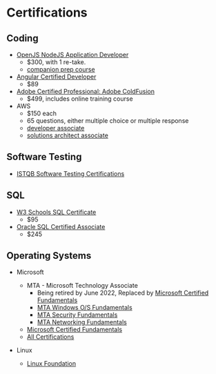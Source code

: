 # Certifications

## Coding

- [OpenJS NodeJS Application Developer](https://training.linuxfoundation.org/certification/jsnad/)
  - $300, with 1 re-take.
  - [companion prep course](https://training.linuxfoundation.org/training/nodejs-application-development-lfw211/)
- [Angular Certified Developer](https://www.angulartraining.com/angular-certification.html)
  - $89
- [Adobe Certified Professional: Adobe ColdFusion](https://www.adobe.com/products/coldfusion-family/certificate.html)
  - $499, includes online training course
- AWS
  - $150 each
  - 65 questions, either multiple choice or multiple response
  - [developer associate](https://aws.amazon.com/certification/certified-developer-associate)
  - [solutions architect associate](https://aws.amazon.com/certification/certified-solutions-architect-associate)


## Software Testing

- [ISTQB Software Testing Certifications](https://astqb.org/certifications/)

## SQL

- [W3 Schools SQL Certificate](https://www.w3schools.com/cert/cert_sql.asp)
  - $95
- [Oracle SQL Certified Associate](https://education.oracle.com/oracle-database-sql-certified-associate/trackp_457)
  - $245


## Operating Systems


- Microsoft
  - MTA - Microsoft Technology Associate
    - Being retired by June 2022, Replaced by [Microsoft Certified Fundamentals](https://docs.microsoft.com/en-us/learn/certifications/browse/?type=fundamentals)
    - [MTA Windows O/S Fundamentals](https://docs.microsoft.com/en-us/learn/certifications/mta-windows-operating-system-fundamentals/)
    - [MTA Security Fundamentals](https://docs.microsoft.com/en-us/learn/certifications/mta-security-fundamentals/)
    - [MTA Networking Fundamentals](https://docs.microsoft.com/en-us/learn/certifications/mta-networking-fundamentals/)
  - [Microsoft Certified Fundamentals](https://docs.microsoft.com/en-us/learn/certifications/browse/?type=fundamentals)
  - [All Certifications](https://docs.microsoft.com/en-us/learn/certifications/browse/)

- Linux
  - [Linux Foundation](https://training.linuxfoundation.org/full-catalog/?_sft_product_type=certification)

